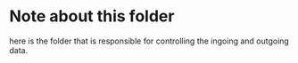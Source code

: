 # Note about this folder
here is the folder that is responsible for controlling the ingoing and outgoing data.